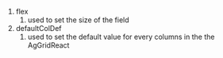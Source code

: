 1. flex
	1. used to set the size of the field
2. defaultColDef
	1. used to set the default value for every columns in the the AgGridReact